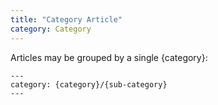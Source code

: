 ```yaml
---
title: "Category Article"
category: Category 
---
```


Articles may be grouped by a single {category}:
```
---
category: {category}/{sub-category}
---
```

